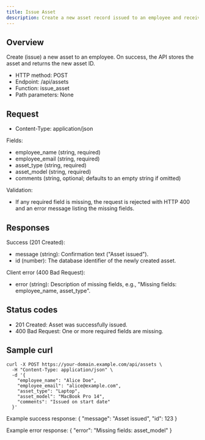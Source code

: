 ```yaml
---
title: Issue Asset
description: Create a new asset record issued to an employee and receive the created asset’s ID.
---
```


## Overview
Create (issue) a new asset to an employee. On success, the API stores the asset and returns the new asset ID.

- HTTP method: POST
- Endpoint: /api/assets
- Function: issue_asset
- Path parameters: None

## Request
- Content-Type: application/json

Fields:
- employee_name (string, required)
- employee_email (string, required)
- asset_type (string, required)
- asset_model (string, required)
- comments (string, optional; defaults to an empty string if omitted)

Validation:
- If any required field is missing, the request is rejected with HTTP 400 and an error message listing the missing fields.

## Responses

Success (201 Created):
- message (string): Confirmation text ("Asset issued").
- id (number): The database identifier of the newly created asset.

Client error (400 Bad Request):
- error (string): Description of missing fields, e.g., "Missing fields: employee_name, asset_type".

## Status codes
- 201 Created: Asset was successfully issued.
- 400 Bad Request: One or more required fields are missing.

## Sample curl
    curl -X POST https://your-domain.example.com/api/assets \
      -H "Content-Type: application/json" \
      -d '{
        "employee_name": "Alice Doe",
        "employee_email": "alice@example.com",
        "asset_type": "Laptop",
        "asset_model": "MacBook Pro 14",
        "comments": "Issued on start date"
      }'

Example success response:
    {
      "message": "Asset issued",
      "id": 123
    }

Example error response:
    {
      "error": "Missing fields: asset_model"
    }